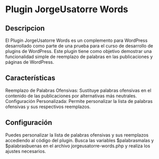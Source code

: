 # Plugin JorgeUsatorre Words

## Descripcion
El Plugin JorgeUsatorre Words es un complemento para WordPress desarrollado como parte de una prueba para el curso de desarrollo de plugins de WordPress. 
Este plugin tiene como objetivo demostrar una funcionalidad simple de reemplazo de palabras en las publicaciones y páginas de WordPress.

## Características
Reemplazo de Palabras Ofensivas: Sustituye palabras ofensivas en el contenido de las publicaciones por alternativas más neutrales.
Configuración Personalizada: Permite personalizar la lista de palabras ofensivas y sus respectivos reemplazos.

## Configuración
Puedes personalizar la lista de palabras ofensivas y sus reemplazos accediendo al código del plugin. Busca las variables $palabrasmalas y $palabrasbuenas en el archivo jorgeusatorre-words.php y realiza los ajustes necesarios.